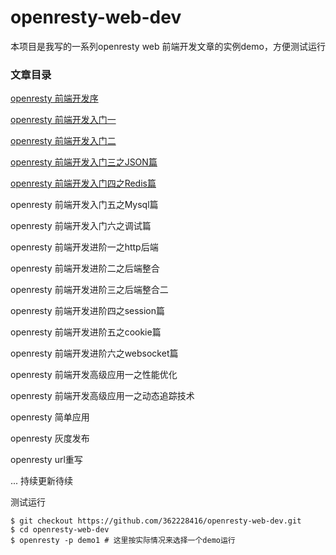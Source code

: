 # openresty-web-dev

本项目是我写的一系列openresty web 前端开发文章的实例demo，方便测试运行

### 文章目录

[openresty 前端开发序](http://blog.csdn.net/qq362228416/article/details/53537103)

[openresty 前端开发入门一](http://blog.csdn.net/qq362228416/article/details/53934004)

[openresty 前端开发入门二](http://blog.csdn.net/qq362228416/article/details/53948361)

[openresty 前端开发入门三之JSON篇](http://blog.csdn.net/qq362228416/article/details/53948777)

[openresty 前端开发入门四之Redis篇](http://blog.csdn.net/qq362228416/article/details/53948961)

openresty 前端开发入门五之Mysql篇

openresty 前端开发入门六之调试篇

openresty 前端开发进阶一之http后端

openresty 前端开发进阶二之后端整合

openresty 前端开发进阶三之后端整合二

openresty 前端开发进阶四之session篇

openresty 前端开发进阶五之cookie篇

openresty 前端开发进阶六之websocket篇

openresty 前端开发高级应用一之性能优化

openresty 前端开发高级应用一之动态追踪技术

openresty 简单应用

openresty 灰度发布

openresty url重写

... 持续更新待续


测试运行

```
$ git checkout https://github.com/362228416/openresty-web-dev.git
$ cd openresty-web-dev
$ openresty -p demo1 # 这里按实际情况来选择一个demo运行
```
